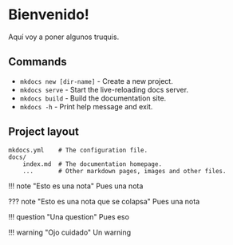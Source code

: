 # Bienvenido!

Aquí voy a poner algunos truquis.


## Commands

* `mkdocs new [dir-name]` - Create a new project.
* `mkdocs serve` - Start the live-reloading docs server.
* `mkdocs build` - Build the documentation site.
* `mkdocs -h` - Print help message and exit.

## Project layout

    mkdocs.yml    # The configuration file.
    docs/
        index.md  # The documentation homepage.
        ...       # Other markdown pages, images and other files.


!!! note "Esto es una nota"
	Pues una nota

??? note "Esto es una nota que se colapsa"
	Pues una nota

!!! question "Una question"
	Pues eso
	
!!! warning "Ojo cuidado"
	Un warning

